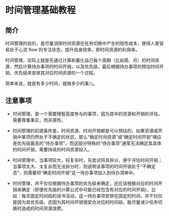 # 时间管理基础教程

## 简介

时间管理的目的，是尽量消除时间资源在任务切换中产生的隐性成本，使得人更容易处于心流 flow 的专注状态，提升自身效率，即时间资源的利用率。

时间管理，实际上就是先通过计算和量化自己每个周期（比如周、月）的时间资源，然后计算待办事项的时间开销，以及优先级，最后根据待办事项的预估时间开销、优先级来安排其对应时间资源的一个过程。

简单来说，就是有多少时间，就做多少的事儿。

## 注意事项

- 时间管理，是一个需要理智高度参与的事项，因为其中的资源和开销的评估，需要尊重事实，而非感性。

- 时间管理的前提条件是，时间资源、时间开销都是可以预估的，如果资源或开销中某项仍然处于不确定的状态，那么“确定时间资源”或“确定时间开销”理应是优先级最高的“待办事项”，而这部分特殊的“待办事项”通常无法确定其具体的时间开销，需要持续的时间资源投入。

- 时间管理中，当事项较大、较复杂时，先尝试将其拆分，便于评估时间开销；当事项太大、太复杂而无法拆分时，则说明该事项的时间开销处于“不确定态”，则需要将“确定时间开销”这一待办事项加入到待办清单中。

- 时间管理，并不仅仅根据待办事项的优先级来确定，还应该根据对应的时间开销来确定（即便优先级的计算公式中可能已经包含有对应的时间开销）。比如：每天固定时间段的读书活动，这一待办事项安排在固定的时间，并不仅仅是因为其优先级，还因为其时间开销很契合对应的时间段，能尽量减少任务切换时造成的时间资源浪费。